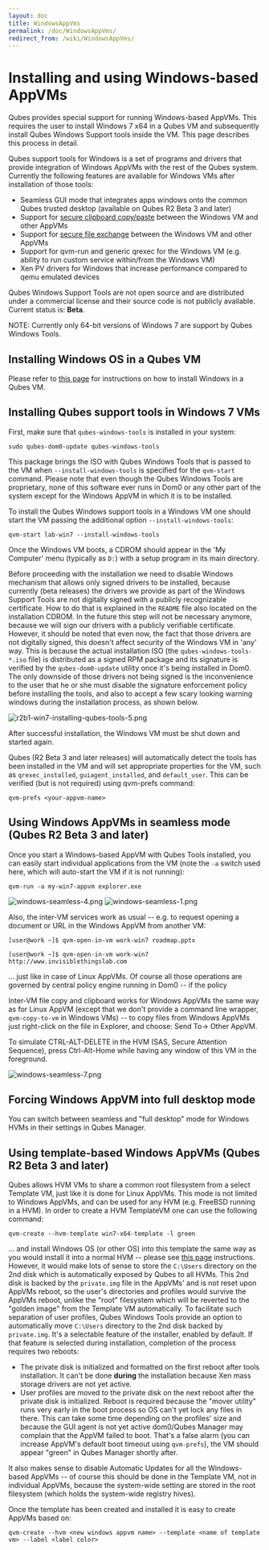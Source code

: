 ```yaml
---
layout: doc
title: WindowsAppVms
permalink: /doc/WindowsAppVms/
redirect_from: /wiki/WindowsAppVms/
---
```


Installing and using Windows-based AppVMs
=========================================

Qubes provides special support for running Windows-based AppVMs. This requires the user to install Windows 7 x64 in a Qubes VM and subsequently install Qubes Windows Support tools inside the VM. This page describes this process in detail.

Qubes support tools for Windows is a set of programs and drivers that provide integration of Windows AppVMs with the rest of the Qubes system. Currently the following features are available for Windows VMs after installation of those tools:

-   Seamless GUI mode that integrates apps windows onto the common Qubes trusted desktop (available on Qubes R2 Beta 3 and later)
-   Support for [secure clipboard copy/paste](/doc/CopyPaste/) between the Windows VM and other AppVMs
-   Support for [secure file exchange](/doc/CopyingFiles/) between the Windows VM and other AppVMs
-   Support for qvm-run and generic qrexec for the Windows VM (e.g. ability to run custom service within/from the Windows VM)
-   Xen PV drivers for Windows that increase performance compared to qemu emulated devices

Qubes Windows Support Tools are not open source and are distributed under a commercial license and their source code is not publicly available. Current status is: **Beta**.

NOTE: Currently only 64-bit versions of Windows 7 are support by Qubes Windows Tools.

Installing Windows OS in a Qubes VM
-----------------------------------

Please refer to [this page](/doc/HvmCreate/) for instructions on how to install Windows in a Qubes VM.

Installing Qubes support tools in Windows 7 VMs
-----------------------------------------------

First, make sure that `qubes-windows-tools` is installed in your system:

```
sudo qubes-dom0-update qubes-windows-tools
```

This package brings the ISO with Qubes Windows Tools that is passed to the VM when `--install-windows-tools` is specified for the `qvm-start` command. Please note that even though the Qubes Windows Tools are proprietary, none of this software ever runs in Dom0 or any other part of the system except for the Windows AppVM in which it is to be installed.

To install the Qubes Windows support tools in a Windows VM one should start the VM passing the additional option `--install-windows-tools`:

```
qvm-start lab-win7 --install-windows-tools
```

Once the Windows VM boots, a CDROM should appear in the 'My Computer' menu (typically as `D:`) with a setup program in its main directory.

Before proceeding with the installation we need to disable Windows mechanism that allows only signed drivers to be installed, because currently (beta releases) the drivers we provide as part of the Windows Support Tools are not digitally signed with a publicly recognizable certificate. How to do that is explained in the `README` file also located on the installation CDROM. In the future this step will not be necessary anymore, because we will sign our drivers with a publicly verifiable certificate. However, it should be noted that even now, the fact that those drivers are not digitally signed, this doesn't affect security of the Windows VM in 'any' way. This is because the actual installation ISO (the `qubes-windows-tools-*.iso` file) is distributed as a signed RPM package and its signature is verified by the `qubes-dom0-update` utility once it's being installed in Dom0. The only downside of those drivers not being signed is the inconvenience to the user that he or she must disable the signature enforcement policy before installing the tools, and also to accept a few scary looking warning windows during the installation process, as shown below.

![r2b1-win7-installing-qubes-tools-5.png](/attachment/wiki/HvmCreate/r2b1-win7-installing-qubes-tools-5.png)

After successful installation, the Windows VM must be shut down and started again.

Qubes (R2 Beta 3 and later releases) will automatically detect the tools has been installed in the VM and will set appropriate properties for the VM, such as `qrexec_installed`, `guiagent_installed`, and `default_user`. This can be verified (but is not required) using qvm-prefs command:

```
qvm-prefs <your-appvm-name>
```

Using Windows AppVMs in seamless mode (Qubes R2 Beta 3 and later)
-----------------------------------------------------------------

Once you start a Windows-based AppVM with Qubes Tools installed, you can easily start individual applications from the VM (note the `-a` switch used here, which will auto-start the VM if it is not running):

```
qvm-run -a my-win7-appvm explorer.exe
```

![windows-seamless-4.png](/attachment/wiki/WindowsAppVms/windows-seamless-4.png) ![windows-seamless-1.png](/attachment/wiki/WindowsAppVms/windows-seamless-1.png)

Also, the inter-VM services work as usual -- e.g. to request opening a document or URL in the Windows AppVM from another VM:

```
[user@work ~]$ qvm-open-in-vm work-win7 roadmap.pptx
```

```
[user@work ~]$ qvm-open-in-vm work-win7 http://www.invisiblethingslab.com
```

... just like in case of Linux AppVMs. Of course all those operations are governed by central policy engine running in Dom0 -- if the policy

Inter-VM file copy and clipboard works for Windows AppVMs the same way as for Linux AppVM (except that we don't provide a command line wrapper, `qvm-copy-to-vm` in Windows VMs) -- to copy files from Windows AppVMs just right-click on the file in Explorer, and choose: Send To-\> Other AppVM.

To simulate CTRL-ALT-DELETE in the HVM (SAS, Secure Attention Sequence), press Ctrl-Alt-Home while having any window of this VM in the foreground.

![windows-seamless-7.png](/attachment/wiki/WindowsAppVms/windows-seamless-7.png)

Forcing Windows AppVM into full desktop mode
--------------------------------------------

You can switch between seamless and "full desktop" mode for Windows HVMs in their settings in Qubes Manager.

Using template-based Windows AppVMs (Qubes R2 Beta 3 and later)
---------------------------------------------------------------

Qubes allows HVM VMs to share a common root filesystem from a select Template VM, just like it is done for Linux AppVMs. This mode is not limited to Windows AppVMs, and can be used for any HVM (e.g. FreeBSD running in a HVM). In order to create a HVM TemplateVM one can use the following command:

```
qvm-create --hvm-template win7-x64-template -l green
```

... and install Windows OS (or other OS) into this template the same way as you would install it into a normal HVM -- please see [this page](/doc/HvmCreate/) instructions. However, it would make lots of sense to store the `C:\Users` directory on the 2nd disk which is automatically exposed by Qubes to all HVMs. This 2nd disk is backed by the `private.img` file in the AppVMs' and is not reset upon AppVMs reboot, so the user's directories and profiles would survive the AppVMs reboot, unlike the "root" filesystem which will be reverted to the "golden image" from the Template VM automatically. To facilitate such separation of user profiles, Qubes Windows Tools provide an option to automatically move `C:\Users` directory to the 2nd disk backed by `private.img`. It's a selectable feature of the installer, enabled by default. If that feature is selected during installation, completion of the process requires two reboots:

-   The private disk is initialized and formatted on the first reboot after tools installation. It can't be done **during** the installation because Xen mass storage drivers are not yet active.
-   User profiles are moved to the private disk on the next reboot after the private disk is initialized. Reboot is required because the "mover utility" runs very early in the boot process so OS can't yet lock any files in there. This can take some time depending on the profiles' size and because the GUI agent is not yet active dom0/Qubes Manager may complain that the AppVM failed to boot. That's a false alarm (you can increase AppVM's default boot timeout using `qvm-prefs`), the VM should appear "green" in Qubes Manager shortly after.

It also makes sense to disable Automatic Updates for all the Windows-based AppVMs -- of course this should be done in the Template VM, not in individual AppVMs, because the system-wide setting are stored in the root filesystem (which holds the system-wide registry hives).

Once the template has been created and installed it is easy to create AppVMs based on:

```
qvm-create --hvm <new windows appvm name> --template <name of template vm> --label <label color>
```
